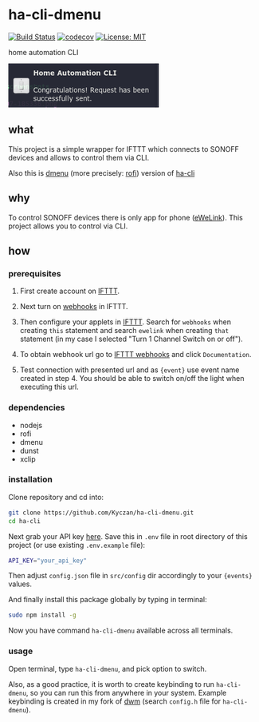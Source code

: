 # ha-cli-dmenu

[![Build Status](https://travis-ci.com/Kyczan/ha-cli-dmenu.svg?branch=master)](https://travis-ci.com/Kyczan/ha-cli-dmenu)
[![codecov](https://codecov.io/gh/Kyczan/ha-cli-dmenu/branch/master/graph/badge.svg)](https://codecov.io/gh/Kyczan/ha-cli-dmenu)
[![License: MIT](https://img.shields.io/badge/License-MIT-yellow.svg)](https://opensource.org/licenses/MIT)

home automation CLI

![Notification](./scroots/dunst.png)

## what

This project is a simple wrapper for IFTTT which connects to SONOFF devices and allows to control them via CLI.

Also this is [dmenu](https://wiki.archlinux.org/index.php/dmenu) (more precisely: [rofi](https://wiki.archlinux.org/index.php/Rofi)) version of [ha-cli](https://github.com/Kyczan/ha-cli)

## why

To control SONOFF devices there is only app for phone ([eWeLink](http://www.ewelink.cc/en/)). This project allows you to control via CLI.

## how

### prerequisites

1. First create account on [IFTTT](https://ifttt.com).

2. Next turn on [webhooks](https://ifttt.com/maker_webhooks) in IFTTT.

3. Then configure your applets in [IFTTT](https://ifttt.com/create). Search for `webhooks` when creating `this` statement and search `ewelink` when creating `that` statement (in my case I selected "Turn 1 Channel Switch on or off").

4. To obtain webhook url go to [IFTTT webhooks](https://ifttt.com/maker_webhooks) and click `Documentation`.

5. Test connection with presented url and as `{event}` use event name created in step 4. You should be able to switch on/off the light when executing this url.

### dependencies

- nodejs
- rofi
- dmenu
- dunst
- xclip

### installation

Clone repository and cd into:

```sh
git clone https://github.com/Kyczan/ha-cli-dmenu.git
cd ha-cli
```

Next grab your API key [here](https://ifttt.com/services/maker_webhooks/settings). Save this in `.env` file in root directory of this project (or use existing `.env.example` file):
   
```sh
API_KEY="your_api_key"
```

Then adjust `config.json` file in `src/config` dir accordingly to your `{events}` values.

And finally install this package globally by typing in terminal:

```sh
sudo npm install -g
```

Now you have command `ha-cli-dmenu` available across all terminals.

### usage

Open terminal, type `ha-cli-dmenu`, and pick option to switch.

Also, as a good practice, it is worth to create keybinding to run `ha-cli-dmenu`, so you can run this from anywhere in your system. Example keybinding is created in my fork of [dwm](https://github.com/Kyczan/dwm) (search `config.h` file for `ha-cli-dmenu`).

